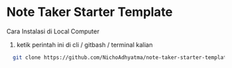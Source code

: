 # Note Taker Starter Template

Cara Instalasi di Local Computer

1. ketik perintah ini di cli / gitbash / terminal kalian  
```sh
  git clone https://github.com/NichoAdhyatma/note-taker-starter-template.git
 ```
 
